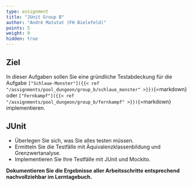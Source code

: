 ```yaml
---
type: assignment
title: "JUnit Group B"
author: "André Matutat (FH Bielefeld)"
points: 5
weight: 9
hidden: true
---
```


## Ziel

In dieser Aufgaben sollen Sie eine gründliche Testabdeckung für die Aufgabe `["Schlaue-Monster"]({{< ref "/assignments/pool_dungeon/group_b/schlaue_monster" >}})`{=markdown} oder `["Fernkampf"]({{< ref "/assignments/pool_dungeon/group_b/fernkampf" >}})`{=markdown} implementieren.

## JUnit

- Überlegen Sie sich, was Sie alles testen müssen.
- Ermitteln Sie die Testfälle mit Äquivalenzklassenbildung und Grenzwertanalyse. 
- Implementieren Sie Ihre Testfälle mit JUnit und Mockito. 

**Dokumentieren Sie die Ergebnisse aller Arbeitsschritte entsprechend nachvollziehbar im Lerntagebuch.** 